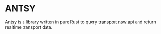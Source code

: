 # ANTSY

Antsy is a library written in pure Rust to query [transport nsw api](https://opendata.transport.nsw.gov.au/) and return realtime transport data.


